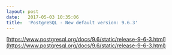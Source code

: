 ```yaml
---
layout:	post
date:	2017-05-03 10:35:06
title:	'PostgreSQL - New default version: 9.6.3'
---
```


[https://www.postgresql.org/docs/9.6/static/release-9-6-3.html](https://www.postgresql.org/docs/9.6/static/release-9-6-3.html)
